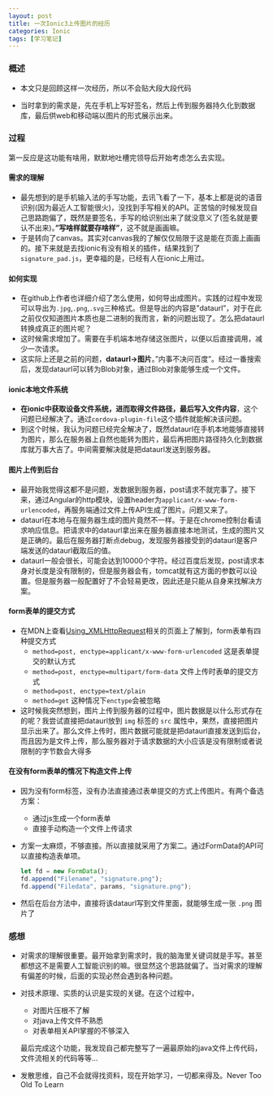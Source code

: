```yaml
---
layout: post
title: 一次Ionic3上传图片的经历
categories: Ionic
tags: [学习笔记]
---
```


### 概述

-   本文只是回顾这样一次经历，所以不会贴大段大段代码

<!--more-->

-   当时拿到的需求是，先在手机上写好签名，然后上传到服务器持久化到数据库，最后供web和移动端以图片的形式展示出来。

### 过程
第一反应是这功能有啥用，默默地吐槽完领导后开始考虑怎么去实现。

#### 需求的理解

- 最先想到的是手机输入法的手写功能，去讯飞看了一下，基本上都是说的语音识别(因为最近人工智能很火)，没找到手写相关的API。正苦恼的时候发现自己思路跑偏了，既然是要签名，手写的给识别出来了就没意义了(签名就是要认不出来)。**”写啥样就要存啥样”**，这不就是画画嘛。
- 于是转向了canvas。其实对canvas我的了解仅仅局限于这是能在页面上画画的。接下来就是去找ionic有没有相关的插件，结果找到了`signature_pad.js`，更幸福的是，已经有人在ionic上用过。

#### 如何实现

- 在github上作者也详细介绍了怎么使用，如何导出成图片。实践的过程中发现可以导出为`.jpg`,`.png`,`.svg`三种格式。但是导出的内容是”dataurl”，对于在此之前仅仅知道图片本质也是二进制的我而言，新的问题出现了。怎么把dataurl转换成真正的图片呢？
- 这时候需求增加了。需要在手机端本地存储这张图片，以便以后直接调用，减少一次请求。
- 这实际上还是之前的问题，**dataurl→图片**。”内事不决问百度”。经过一番搜索后，发现dataurl可以转为Blob对象，通过Blob对象能够生成一个文件。

#### ionic本地文件系统

- **在ionic中获取设备文件系统，进而取得文件路径，最后写入文件内容**，这个问题已经解决了。通过`cordova-plugin-file`这个插件就能解决该问题。
- 到这个时候，我认为问题已经完全解决了，既然dataurl在手机本地能够直接转为图片，那么在服务器上自然也能转为图片，最后再把图片路径持久化到数据库就万事大吉了。中间需要解决就是把dataurl发送到服务器。

#### 图片上传到后台

- 最开始我觉得这都不是问题，发数据到服务器，post请求不就完事了。接下来，通过Angular的http模块，设置header为`applicant/x-www-form-urlencoded`，再服务端通过文件上传API生成了图片。问题又来了。
- dataurl在本地与在服务器生成的图片竟然不一样。于是在chrome控制台看请求响应信息。把请求中的dataurl拿出来在服务器直接本地测试，生成的图片又是正确的。最后在服务器打断点debug，发现服务器接受到的dataurl是客户端发送的dataurl截取后的值。
- dataurl一般会很长，可能会达到10000个字符。经过百度后发现，post请求本身对长度是没有限制的，但是服务器会有，tomcat就有这方面的参数可以设置。但是服务器一般配置好了不会轻易更改，因此还是只能从自身来找解决方案。

#### form表单的提交方式

- 在MDN上查看[Using_XMLHttpRequest][]相关的页面上了解到，form表单有四种提交方式
  - ` method=post, enctype=applicant/x-www-form-urlencoded ` 这是表单提交的默认方式
  - ` method=post, enctype=multipart/form-data ` 文件上传时表单的提交方式
  - ` method=post, enctype=text/plain `
  - ` method=get ` 这种情况下` enctype `会被忽略
- 这时候我突然想到，图片上传到服务器的过程中，图片数据是以什么形式存在的呢？我尝试直接把dataurl放到 `img` 标签的 `src` 属性中，果然，直接把图片显示出来了。那么文件上传时，图片数据可能就是把dataurl直接发送到后台，而且因为是文件上传，那么服务器对于请求数据的大小应该是没有限制或者说限制的字节数会大得多

#### 在没有form表单的情况下构造文件上传

-   因为没有form标签，没有办法直接通过表单提交的方式上传图片。有两个备选方案：

    -   通过js生成一个form表单
    -   直接手动构造一个文件上传请求

-   方案一太麻烦，不够直接。所以直接就采用了方案二。通过FormData的API可以直接构造表单项。

    ```javascript
    let fd = new FormData();
    fd.append("Filename", "signature.png");
    fd.append("Filedata", params, "signature.png");
    ```

-   然后在后台方法中，直接将该dataurl写到文件里面，就能够生成一张 `.png` 图片了

### 感想

-   对需求的理解很重要。最开始拿到需求时，我的脑海里关键词就是手写。甚至都想这不是需要人工智能识别的嘛。很显然这个思路就偏了。当对需求的理解有偏差的时候，后面的实现必然会遇到各种问题。

-   对技术原理、实质的认识是实现的关键。在这个过程中，

    -   对图片压根不了解
    -   对java上传文件不熟悉
    -   对表单相关API掌握的不够深入

    最后完成这个功能，我发现自己都完整写了一遍最原始的java文件上传代码，文件流相关的代码等等...

-   发散思维，自己不会就得找资料，现在开始学习，一切都来得及。Never Too Old To Learn

[Using_XMLHttpRequest]: https://developer.mozilla.org/zh-CN/docs/Web/API/XMLHttpRequest/Using_XMLHttpRequest
